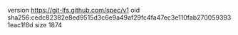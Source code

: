 version https://git-lfs.github.com/spec/v1
oid sha256:cedc82382e8ed9515d3c6e9a49af29fc4fa47ec3e110fab2700593931eac1f8d
size 1874
